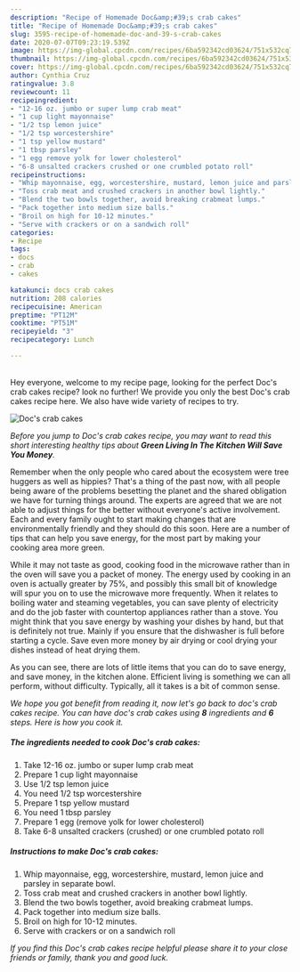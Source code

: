 ```yaml
---
description: "Recipe of Homemade Doc&amp;#39;s crab cakes"
title: "Recipe of Homemade Doc&amp;#39;s crab cakes"
slug: 3595-recipe-of-homemade-doc-and-39-s-crab-cakes
date: 2020-07-07T09:23:19.539Z
image: https://img-global.cpcdn.com/recipes/6ba592342cd03624/751x532cq70/docs-crab-cakes-recipe-main-photo.jpg
thumbnail: https://img-global.cpcdn.com/recipes/6ba592342cd03624/751x532cq70/docs-crab-cakes-recipe-main-photo.jpg
cover: https://img-global.cpcdn.com/recipes/6ba592342cd03624/751x532cq70/docs-crab-cakes-recipe-main-photo.jpg
author: Cynthia Cruz
ratingvalue: 3.8
reviewcount: 11
recipeingredient:
- "12-16 oz. jumbo or super lump crab meat"
- "1 cup light mayonnaise"
- "1/2 tsp lemon juice"
- "1/2 tsp worcestershire"
- "1 tsp yellow mustard"
- "1 tbsp parsley"
- "1 egg remove yolk for lower cholesterol"
- "6-8 unsalted crackers crushed or one crumbled potato roll"
recipeinstructions:
- "Whip mayonnaise, egg, worcestershire, mustard, lemon juice and parsley in separate bowl."
- "Toss crab meat and crushed crackers in another bowl lightly."
- "Blend the two bowls together, avoid breaking crabmeat lumps."
- "Pack together into medium size balls."
- "Broil on high for 10-12 minutes."
- "Serve with crackers or on a sandwich roll"
categories:
- Recipe
tags:
- docs
- crab
- cakes

katakunci: docs crab cakes 
nutrition: 208 calories
recipecuisine: American
preptime: "PT12M"
cooktime: "PT51M"
recipeyield: "3"
recipecategory: Lunch

---
```

<br>
Hey everyone, welcome to my recipe page, looking for the perfect Doc&#39;s crab cakes recipe? look no further! We provide you only the best Doc&#39;s crab cakes recipe here. We also have wide variety of recipes to try.
<br>


![Doc&#39;s crab cakes](https://img-global.cpcdn.com/recipes/6ba592342cd03624/751x532cq70/docs-crab-cakes-recipe-main-photo.jpg)

<i>Before you jump to Doc&#39;s crab cakes recipe, you may want to read this short interesting healthy tips about 
<strong>Green Living In The Kitchen Will Save You Money</strong>.</i>
</br>

Remember when the only people who cared about the ecosystem were tree huggers as well as hippies? That's a thing of the past now, with all people being aware of the problems besetting the planet and the shared obligation we have for turning things around. The experts are agreed that we are not able to adjust things for the better without everyone's active involvement. Each and every family ought to start making changes that are environmentally friendly and they should do this soon. Here are a number of tips that can help you save energy, for the most part by making your cooking area more green.

While it may not taste as good, cooking food in the microwave rather than in the oven will save you a packet of money. The energy used by cooking in an oven is actually greater by 75%, and possibly this small bit of knowledge will spur you on to use the microwave more frequently. When it relates to boiling water and steaming vegetables, you can save plenty of electricity and do the job faster with countertop appliances rather than a stove. You might think that you save energy by washing your dishes by hand, but that is definitely not true. Mainly if you ensure that the dishwasher is full before starting a cycle. Save even more money by air drying or cool drying your dishes instead of heat drying them.

As you can see, there are lots of little items that you can do to save energy, and save money, in the kitchen alone. Efficient living is something we can all perform, without difficulty. Typically, all it takes is a bit of common sense.


<i>We hope you got benefit from reading it, now let's go back to doc&#39;s crab cakes recipe. You can have doc&#39;s crab cakes using <strong>8</strong> ingredients and <strong>6</strong> steps. Here is how you cook it.
</i>

##### The ingredients needed to cook Doc&#39;s crab cakes:

1. Take 12-16 oz. jumbo or super lump crab meat
1. Prepare 1 cup light mayonnaise
1. Use 1/2 tsp lemon juice
1. You need 1/2 tsp worcestershire
1. Prepare 1 tsp yellow mustard
1. You need 1 tbsp parsley
1. Prepare 1 egg (remove yolk for lower cholesterol)
1. Take 6-8 unsalted crackers (crushed) or one crumbled potato roll


##### Instructions to make Doc&#39;s crab cakes:

1. Whip mayonnaise, egg, worcestershire, mustard, lemon juice and parsley in separate bowl.
1. Toss crab meat and crushed crackers in another bowl lightly.
1. Blend the two bowls together, avoid breaking crabmeat lumps.
1. Pack together into medium size balls.
1. Broil on high for 10-12 minutes.
1. Serve with crackers or on a sandwich roll


<i>If you find this Doc&#39;s crab cakes recipe helpful please share it to your close friends or family, thank you and good luck.</i>
